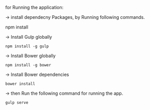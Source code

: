 for Running the application:

-> install dependecny Packages, by Running following commands.
   
   npm install

-> Install Gulp globally

    npm install -g gulp 

-> Install Bower globally

    npm install -g bower     

-> Install Bower dependencies
	
	bower install

-> then Run the following command for running the app.

    gulp serve